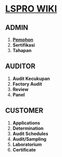 # [LSPRO WIKI](https://github.com/miftah-syiroth/lspro-wiki/blob/main/docs/admin/pemohon.md#pemohon)

## ADMIN
 1. [**Pemohon**](https://github.com/miftah-syiroth/lspro-wiki/blob/main/docs/admin/pemohon.md#pemohon)
 2. **Sertifikasi**
 3. **Tahapan**

## AUDITOR

 1. **Audit Kecukupan**
 2. **Factory Audit**
 3. **Review**
 4. **Panel**

## CUSTOMER
 1. **Applications**
 2. **Determination**
 3. **Audit Schedules**
 4. **Audit/Sampling**
 5. **Laboratorium**
 6. **Certificate**
